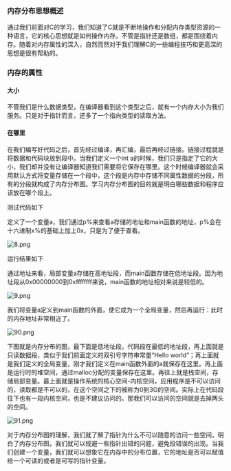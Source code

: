 ### 内存分布思想概述

通过我们前面对C的学习，我们知道了C就是不断地操作和分配内存类型资源的一种语言，它的核心思想就是如何操作内存。不管是指针还是数组，都是围绕着内存。随着对内存属性的深入，自然而然对于我们理解C的一些编程技巧和更高深的思想是很有帮助的。

### 内存的属性

#### 大小

不管我们是什么数据类型，在编译器看到这个类型之后，就有一个内存大小为我们服务。只是对于指针而言，还多了一个指向类型的读取方法。

#### 在哪里

在我们编写好代码之后，首先经过编译，再汇编，最后再经过链接。链接过程就是将数据和代码块放到段中。当我们定义一个int a的时候，我们只是指定了它的大小，我们却并没有让编译器知道我们需要将它保存在哪里。这个时候编译器就会采用默认方式将变量存储在一个段中，这个段是内存中存储不同属性数据的分段，所有的分段就构成了内存分布图。学习内存分布图的目的就是明白哪些数据和程序应该放在哪个段上。

测试代码如下


定义了一个变量a，我们通过p%来查看a存储的地址和main函数的地址，p%会在十六进制x%的基础上加上0x，只是为了便于查看。

![8.png](http://www.maiziedu.com/uploads/new_img/NKDIihzKlj33aNofQJ.png)


运行结果如下


通过地址来看，局部变量a存储在高地址段，而main函数存储在低地址段。因为地址段从0x00000000到0xffffffff来说，main函数的地址相对来说是较低的。

![9.png](http://www.maiziedu.com/uploads/new_img/yAHYAgVnCmxNX3KRsj.png)

我们将变量a定义到main函数的外面，使它成为一个全局变量，然后再运行：此时的内存地址非常相近了。

![90.png](http://www.maiziedu.com/uploads/new_img/fFIEvXiA72J0oEYHJP.png)

下图就是内存分布的图，最下面是低地址段。代码段在最低的地址段，再上面就是只读数据段，类似于我们前面定义的双引号字符串常量“Hello world”；再上面就是我们定义的全局变量，刚才我们定义在main函数外面的a就保存在这里。再上面是运行时的堆空间，通过malloc分配的变量保存在这里。再往上就是栈空间，存储局部变量。最上面就是操作系统的核心空间-内核空间，应用程序是不可以访问的，读取都是不可以的，在这个空间之下的被称为0到3G的空间。实际上在代码段往下也有一段内核空间，也是不建议访问的。那我们可以访问的空间就是去掉两头的空间。

![91.png](http://www.maiziedu.com/uploads/new_img/XRFyIf1icXrYMpPR5F.png)

对于内存分布图的理解，我们就了解了指针为什么不可以随意的访问一些空间，明白了内存分布图，我们就可以规避一些指针出错的问题，避免段错误的出现。当我们创建一个变量，我们就可以想象它在内存中的分布位置，它的地址是否可以赋值给一个可读的或者是可写的指针变量。